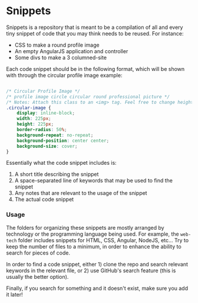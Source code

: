 # Snippets

Snippets is a repository that is meant to be a compilation of all and every 
tiny snippet of code that you may think needs to be reused. For instance:

* CSS to make a round profile image
* An empty AngularJS application and controller
* Some divs to make a 3 columned-site

Each code snippet should be in the following format, which will be shown with
through the circular profile image example:

```css

/* Circular Profile Image */
/* profile image circle circular round professional picture */
/* Notes: Attach this class to an <img> tag. Feel free to change height and width. */
.circular-image {
    display: inline-block;
    width: 225px;
    height: 225px;
    border-radius: 50%;
    background-repeat: no-repeat;
    background-position: center center;
    background-size: cover;
}
```

Essentially what the code snippet includes is:

1. A short title describing the snippet
2. A space-separated line of keywords that may be used to find the snippet
3. Any notes that are relevant to the usage of the snippet
4. The actual code snippet

### Usage

The folders for organizing these snippets are mostly arranged by technology or
the programming language being used. For example, the `web-tech` folder includes
snippets for HTML, CSS, Angular, NodeJS, etc... Try to keep the number of files to
a minimum, in order to enhance the ability to search for pieces of code.

In order to find a code snippet, either 1) clone the repo and search relevant keywords
in the relevant file, or 2) use GitHub's search feature (this is usually the better option).

Finally, if you search for something and it doesn't exist, make sure you add it later!